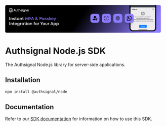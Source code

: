 <img width="1070" alt="Authsignal" src="https://raw.githubusercontent.com/authsignal/authsignal-node/main/.github/images/authsignal.png">

# Authsignal Node.js SDK

The Authsignal Node.js library for server-side applications.

## Installation

```
npm install @authsignal/node
```

## Documentation

Refer to our [SDK documentation](https://docs.authsignal.com/sdks/server/overview) for information on how to use this SDK.
